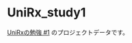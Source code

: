 # UniRx_study1
[UniRxの勉強 #1](https://2357developnote.blogspot.com/2020/04/unirx-study1.html)
のプロジェクトデータです。